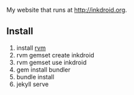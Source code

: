 My website that runs at http://inkdroid.org.

## Install

1. install [rvm](https://rvm.io/)
2. rvm gemset create inkdroid
3. rvm gemset use inkdroid
4. gem install bundler
5. bundle install
6. jekyll serve
